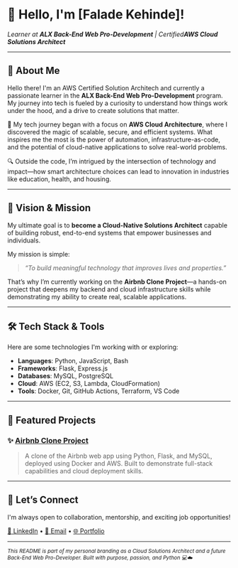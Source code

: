 <h1 align="left">👋 Hello, I'm [Falade Kehinde]!</h1>

<p align="left">
  <em>Learner at <strong>ALX Back-End Web Pro-Development</strong> | Certified<strong>AWS Cloud Solutions Architect</strong></em>
</p>

---

## 🌟 About Me

Hello there! I'm an AWS Certified Solution Architech and currently a passionate learner in the **ALX Back-End Web Pro-Development** program. My journey into tech is fueled by a curiosity to understand how things work under the hood, and a drive to create solutions that matter.

🚀 My tech journey began with a focus on **AWS Cloud Architecture**, where I discovered the magic of scalable, secure, and efficient systems. What inspires me the most is the power of automation, infrastructure-as-code, and the potential of cloud-native applications to solve real-world problems.

🔍 Outside the code, I’m intrigued by the intersection of technology and impact—how smart architecture choices can lead to innovation in industries like education, health, and housing.

---

## 🎯 Vision & Mission

My ultimate goal is to **become a Cloud-Native Solutions Architect** capable of building robust, end-to-end systems that empower businesses and individuals.

My mission is simple:
> _“To build meaningful technology that improves lives and properties.”_

That’s why I’m currently working on the **Airbnb Clone Project**—a hands-on project that deepens my backend and cloud infrastructure skills while demonstrating my ability to create real, scalable applications.

---

## 🛠️ Tech Stack & Tools

Here are some technologies I'm working with or exploring:

- **Languages**: Python, JavaScript, Bash
- **Frameworks**: Flask, Express.js
- **Databases**: MySQL, PostgreSQL
- **Cloud**: AWS (EC2, S3, Lambda, CloudFormation)
- **Tools**: Docker, Git, GitHub Actions, Terraform, VS Code

---

## 📂 Featured Projects

### ✨ [Airbnb Clone Project](https://github.com/Faladekehinde/AirBnB_clone)
> A clone of the Airbnb web app using Python, Flask, and MySQL, deployed using Docker and AWS. Built to demonstrate full-stack capabilities and cloud deployment skills.

---

## 🤝 Let’s Connect

I'm always open to collaboration, mentorship, and exciting job opportunities!

<p align="left">
  <a href="https://linkedin.com/in/faladedamilola" target="_blank">💼 LinkedIn</a> •
  <a href="mailto:dafaladexy@gmail.com">📧 Email</a> •
  <a href="https://yourportfolio.com">🌐 Portfolio</a>
</p>

---

<sub><i>This README is part of my personal branding as a Cloud Solutions Architect and a future Back-End Web Pro-Developer. Built with purpose, passion, and Python 💻☁️</i></sub>

